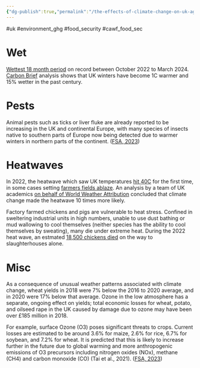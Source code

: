 ```yaml
---
{"dg-publish":true,"permalink":"/the-effects-of-climate-change-on-uk-agriculture/","created":"2025-10-23T17:42:48.009+01:00","updated":"2025-10-23T18:06:08.741+01:00"}
---
```


#uk #environment_ghg #food_security #cawf_food_sec 

# Wet
[Wettest 18 month period](https://www.gov.uk/government/publications/water-situation-national-monthly-reports-for-england-2024/water-situation-march-2024-summary) on record between October 2022 to March 2024. [Carbon Brief](https://www.carbonbrief.org/analysis-how-uk-winters-are-getting-warmer-and-wetter/) analysis shows that UK winters have become 1C warmer and 15% wetter in the past century.
# Pests
Animal pests such as ticks or liver fluke are already reported to be increasing in the UK and continental Europe, with many species of insects native to southern parts of Europe now being detected due to warmer winters in northern parts of the continent. ([FSA, 2023](https://www.food.gov.uk/research/food-system-strategic-assessment-trends-and-issues-impacted-by-climate-changeenvironmental-factors))
# Heatwaves
In 2022, the heatwave which saw UK temperatures [hit 40C](https://www.carbonbrief.org/media-reaction-uks-record-smashing-40c-heatwave-and-climate-change/) for the first time, in some cases setting [farmers fields ablaze](https://www.telegraph.co.uk/business/2022/07/30/record-heatwave-pushes-britains-farmers-brink/). An analysis by a team of UK academics [on behalf of World Weather Attribution](https://www.worldweatherattribution.org/without-human-caused-climate-change-temperatures-of-40c-in-the-uk-would-have-been-extremely-unlikely/) concluded that climate change made the heatwave 10 times more likely.

Factory farmed chickens and pigs are vulnerable to heat stress. Confined in sweltering industrial units in high numbers, unable to use dust bathing or mud wallowing to cool themselves (neither species has the ability to cool themselves by sweating), many die under extreme heat. During the 2022 heat wave, an estmated [18,500 chickens died](https://www.carbonbrief.org/revealed-thousands-of-chickens-in-transit-died-from-heat-stress-on-day-uk-hit-40c/) on the way to slaughterhouses alone.
# Misc
As a consequence of unusual weather patterns associated with climate change, wheat yields in 2018 were 7% below the 2016 to 2020 average, and in 2020 were 17% below that average. Ozone in the low atmosphere has a separate, ongoing effect on yields; total economic losses for wheat, potato, and oilseed rape in the UK caused by damage due to ozone may have been over £185 million in 2018.

For example, surface Ozone (O3) poses significant threats to crops. Current losses are estimated to be around 3.6% for maize, 2.6% for rice, 6.7% for soybean, and 7.2% for wheat. It is predicted that this is likely to increase further in the future due to global warming and more anthropogenic emissions of O3 precursors including nitrogen oxides (NOx), methane (CH4) and carbon monoxide (CO) (Tai et al., 2021). ([FSA, 2023](https://www.food.gov.uk/research/food-system-strategic-assessment-trends-and-issues-impacted-by-climate-changeenvironmental-factors))
